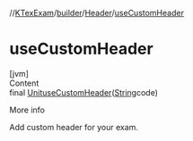 //[KTexExam](../../../index.md)/[builder](../index.md)/[Header](index.md)/[useCustomHeader](use-custom-header.md)



# useCustomHeader  
[jvm]  
Content  
final [Unit](https://kotlinlang.org/api/latest/jvm/stdlib/kotlin/-unit/index.html)[useCustomHeader](use-custom-header.md)([String](https://docs.oracle.com/javase/8/docs/api/java/lang/String.html)code)  
  
More info  


Add custom header for your exam.

  



